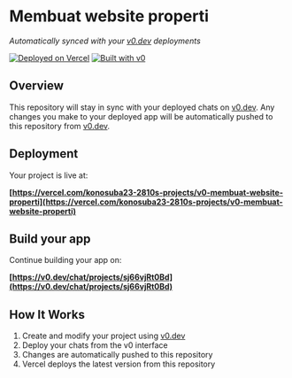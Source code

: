 # Membuat website properti

*Automatically synced with your [v0.dev](https://v0.dev) deployments*

[![Deployed on Vercel](https://img.shields.io/badge/Deployed%20on-Vercel-black?style=for-the-badge&logo=vercel)](https://vercel.com/konosuba23-2810s-projects/v0-membuat-website-properti)
[![Built with v0](https://img.shields.io/badge/Built%20with-v0.dev-black?style=for-the-badge)](https://v0.dev/chat/projects/sj66vjRt0Bd)

## Overview

This repository will stay in sync with your deployed chats on [v0.dev](https://v0.dev).
Any changes you make to your deployed app will be automatically pushed to this repository from [v0.dev](https://v0.dev).

## Deployment

Your project is live at:

**[https://vercel.com/konosuba23-2810s-projects/v0-membuat-website-properti](https://vercel.com/konosuba23-2810s-projects/v0-membuat-website-properti)**

## Build your app

Continue building your app on:

**[https://v0.dev/chat/projects/sj66vjRt0Bd](https://v0.dev/chat/projects/sj66vjRt0Bd)**

## How It Works

1. Create and modify your project using [v0.dev](https://v0.dev)
2. Deploy your chats from the v0 interface
3. Changes are automatically pushed to this repository
4. Vercel deploys the latest version from this repository